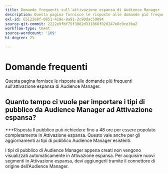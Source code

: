 ```yaml
---
title: Domande frequenti sull'attivazione espansa di Audience Manager
description: Questa pagina fornisce le risposte alle domande più frequenti sull’attivazione espansa di Audience Manager.
exl-id: 65122e8f-0851-419e-8a91-2c90dac59094
source-git-commit: 2222e9fbf75f3082d331868f820247e0c0ce3ba2
workflow-type: tm+mt
source-wordcount: '109'
ht-degree: 2%

---
```


# Domande frequenti

Questa pagina fornisce le risposte alle domande più frequenti sull’attivazione espansa di Audience Manager.

## Quanto tempo ci vuole per importare i tipi di pubblico da Audience Manager ad Attivazione espansa?

+++Risposta
Il pubblico può richiedere fino a 48 ore per essere popolato completamente in Attivazione espansa. Questo vale anche per gli aggiornamenti ai tipi di pubblico Audience Manager esistenti.

I tipi di pubblico di Audience Manager appena creati non vengono visualizzati automaticamente in Attivazione espansa. Per acquisire nuovi segmenti in Attivazione espansa, devi aggiungerli tramite il connettore di origine dell’Audience Manager.
